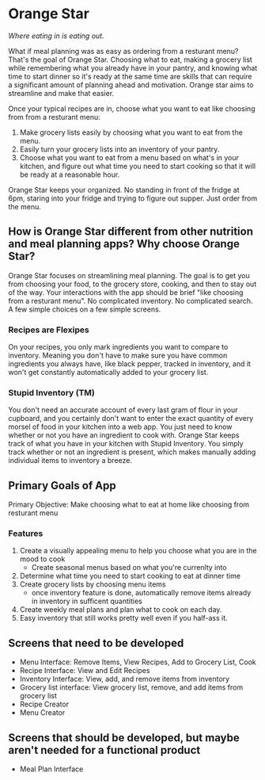 # Orange Star
*Where eating in is eating out.*

What if meal planning was as easy as ordering from a resturant menu? That's the goal of Orange Star. Choosing what to eat, making a grocery list while remembering what you already have in your pantry, and knowing what time to start dinner so it's ready at the same time are skills that can require a significant amount of planning ahead and motivation. Orange star aims to streamline and make that easier.

Once your typical recipes are in, choose what you want to eat like choosing from from a resturant menu:

1.  Make grocery lists easily by choosing what you want to eat from the menu.
2. Easily turn your grocery lists into an inventory of your pantry. 
3. Choose what you want to eat from a menu based on what's in your kitchen, and figure out what time you need to start cooking so that it will be ready at a reasonable hour. 
    
Orange Star keeps your organized. No standing in front of the fridge at 6pm, staring into your fridge and trying to figure out supper. Just order from the menu.

## How is Orange Star different from other nutrition and meal planning apps? Why choose Orange Star?

Orange Star focuses on streamlining meal planning. The goal is to get you from choosing your food, to the grocery store, cooking, and then to stay out of the way. Your interactions with the app should be brief "like choosing from a resturant menu". No complicated inventory. No complicated search. A few simple choices on a few simple screens.

### Recipes are Flexipes

On your recipes, you only mark ingredients you want to compare to inventory. Meaning you don't have to make sure you have common ingredients you always have, like black pepper, tracked in inventory, and it won't get constantly automatically added to your grocery list.

### Stupid Inventory (TM)

You don't need an accurate account of every last gram of flour in your cupboard, and you certainly don't want to enter the exact quantity of every morsel of food in your kitchen into a web app. You just need to know whether or not you have an ingredient to cook with. Orange Star keeps track of what you have in your kitchen with Stupid Inventory. You simply track whether or not an ingredient is present, which makes manually adding individual items to inventory a breeze.

## Primary Goals of App

Primary Objective: Make choosing what to eat at home like choosing from resturant menu

### Features

1. Create a visually appealing menu to help you choose what you are in the mood to cook
    - Create seasonal menus based on what you're currenlty into
2. Determine what time you need to start cooking to eat at dinner time
3. Create grocery lists by choosing menu items
    - once inventory feature is done, automatically remove items already in inventory in sufficent quantities
4. Create weekly meal plans and plan what to cook on each day.
5. Easy inventory that still works pretty well even if you half-ass it.


## Screens that need to be developed

- Menu Interface: Remove Items, View Recipes, Add to Grocery List, Cook
- Recipe Interface: View and Edit Recipes
- Inventory Interface: View, add, and remove items from inventory
- Grocery list interface: View grocery list, remove, and add items from grocery list
- Recipe Creator
- Menu Creator


## Screens that should be developed, but maybe aren't needed for a functional product
- Meal Plan Interface